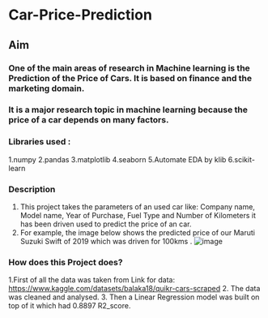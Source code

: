 # Car-Price-Prediction

## Aim
### One of the main areas of research in Machine learning is the Prediction of the Price of Cars. It is based on finance and the marketing domain.
### It is a major research topic in machine learning because the price of a car depends on many factors.

### Libraries used :
1.numpy
2.pandas
3.matplotlib
4.seaborn
5.Automate EDA by klib 
6.scikit-learn

### Description
1. This project takes the parameters of an used car like: Company name, Model name, Year of Purchase, Fuel Type and Number of Kilometers it has been driven
   used to predict the price of an car.
2. For example, the image below shows the predicted price of our Maruti Suzuki Swift of 2019 which was driven for 100kms .
![image](https://user-images.githubusercontent.com/118672526/205478330-701fd478-5d84-430b-a2ac-39e9fe131829.JPG)

### How does this Project does?
 1.First of all the data was taken from Link for data: https://www.kaggle.com/datasets/balaka18/quikr-cars-scraped
 2. The data was cleaned and analysed.
 3. Then a Linear Regression model was built on top of it which had 0.8897 R2_score.

 
  
